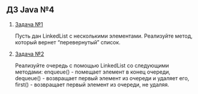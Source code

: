 ## ДЗ Java №4
1. [Задача №1](task1/src/Main.java)

   Пусть дан LinkedList с несколькими элементами. 
   Реализуйте метод, который вернет “перевернутый” список.

2. [Задача №2](task2/src/Main.java)

   Реализуйте очередь с помощью LinkedList со следующими методами: enqueue() - помещает элемент в конец очереди, dequeue() - возвращает первый элемент из очереди и удаляет его, first() - возвращает первый элемент из очереди, не удаляя.
